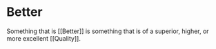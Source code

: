 # Better

Something that is [[Better]] is something that is of a superior, higher, or more excellent [[Quality]]. 
